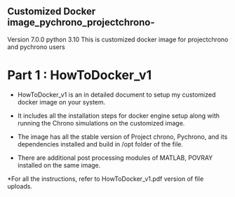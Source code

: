 ## Customized Docker image_pychrono_projectchrono-

Version 7.0.0 python 3.10
This is customized docker image for projectchrono and pychrono users 

# Part 1 : HowToDocker_v1 

* HowToDocker_v1 is an in detailed document to setup my customized docker image on your system. 

* It includes all the installation steps for docker engine setup along with running the Chrono simulations on the customized image.

* The image has all the stable version of Project chrono, Pychrono, and its dependencies installed and build in /opt folder of the file.

* There are additional post processing modules of MATLAB, POVRAY installed on the same image.

*For all the instructions, refer to HowToDocker_v1.pdf version of file uploads.


